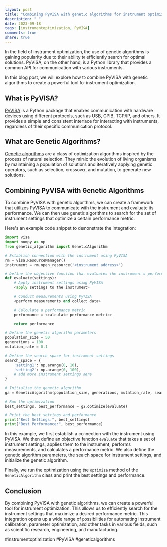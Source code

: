 ```yaml
---
layout: post
title: "Combining PyVISA with genetic algorithms for instrument optimization"
description: " "
date: 2023-09-18
tags: [instrumentoptimization, PyVISA]
comments: true
share: true
---
```


In the field of instrument optimization, the use of genetic algorithms is gaining popularity due to their ability to efficiently search for optimal solutions. PyVISA, on the other hand, is a Python library that provides a common API for communication with various instruments.

In this blog post, we will explore how to combine PyVISA with genetic algorithms to create a powerful tool for instrument optimization.

## What is PyVISA?

[PyVISA](https://pyvisa.readthedocs.io/en/latest/) is a Python package that enables communication with hardware devices using different protocols, such as USB, GPIB, TCP/IP, and others. It provides a simple and consistent interface for interacting with instruments, regardless of their specific communication protocol.

## What are Genetic Algorithms?

[Genetic algorithms](https://en.wikipedia.org/wiki/Genetic_algorithm) are a class of optimization algorithms inspired by the process of natural selection. They mimic the evolution of living organisms by maintaining a population of solutions and iteratively applying genetic operators, such as selection, crossover, and mutation, to generate new solutions.

## Combining PyVISA with Genetic Algorithms

To combine PyVISA with genetic algorithms, we can create a framework that utilizes PyVISA to communicate with the instrument and evaluate its performance. We can then use genetic algorithms to search for the set of instrument settings that optimize a certain performance metric.

Here's an example code snippet to demonstrate the integration:

```python
import visa
import numpy as np
from genetic_algorithm import GeneticAlgorithm

# Establish connection with the instrument using PyVISA
rm = visa.ResourceManager()
instrument = rm.open_resource('<instrument address>')

# Define the objective function that evaluates the instrument's performance
def evaluate(settings):
    # Apply instrument settings using PyVISA
    <apply settings to the instrument>

    # Conduct measurements using PyVISA
    <perform measurements and collect data>

    # Calculate a performance metric
    performance = <calculate performance metric>

    return performance

# Define the genetic algorithm parameters
population_size = 50
generations = 100
mutation_rate = 0.1

# Define the search space for instrument settings
search_space = {
    'setting1': np.arange(0, 10),
    'setting2': np.arange(0, 100),
    # add more instrument settings here
}

# Initialize the genetic algorithm
ga = GeneticAlgorithm(population_size, generations, mutation_rate, search_space)

# Run the optimization
best_settings, best_performance = ga.optimize(evaluate)

# Print the best settings and performance
print("Best Settings:", best_settings)
print("Best Performance:", best_performance)
```

In this example, we first establish a connection with the instrument using PyVISA. We then define an objective function `evaluate` that takes a set of instrument settings, applies them to the instrument, performs measurements, and calculates a performance metric. We also define the genetic algorithm parameters, the search space for instrument settings, and initialize the genetic algorithm.

Finally, we run the optimization using the `optimize` method of the `GeneticAlgorithm` class and print the best settings and performance.

## Conclusion

By combining PyVISA with genetic algorithms, we can create a powerful tool for instrument optimization. This allows us to efficiently search for the instrument settings that maximize a desired performance metric. This integration opens up a wide range of possibilities for automating instrument calibration, parameter optimization, and other tasks in various fields, such as scientific research, engineering, and manufacturing.

#instrumentoptimization #PyVISA #geneticalgorithms